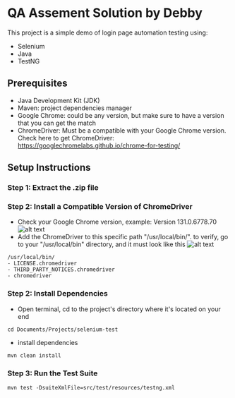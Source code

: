 # QA Assement Solution by Debby
This project is a simple demo of login page automation testing using:
- Selenium 
- Java
- TestNG

## Prerequisites
- Java Development Kit (JDK)
- Maven: project dependencies manager
- Google Chrome: could be any version, but make sure to have a version that you can get the match 
- ChromeDriver: Must be a compatible with your Google Chrome version. Check here to get ChromeDriver: https://googlechromelabs.github.io/chrome-for-testing/

## Setup Instructions
### Step 1: Extract the .zip file
### Step 2: Install a Compatible Version of ChromeDriver
- Check your Google Chrome version, example:
Version 131.0.6778.70
![alt text](image-1.png)
- Add the ChromeDriver to this specific path "/usr/local/bin/".
to verify, go to your "/usr/local/bin" directory, and it must look like this
![alt text](image.png)
```
/usr/local/bin/
- LICENSE.chromedriver
- THIRD_PARTY_NOTICES.chromedriver
- chromedriver
```
### Step 2: Install Dependencies
- Open terminal, cd to the project's directory where it's located on your end
```
cd Documents/Projects/selenium-test
```
- install dependencies
```
mvn clean install
```
### Step 3: Run the Test Suite
```
mvn test -DsuiteXmlFile=src/test/resources/testng.xml
```

